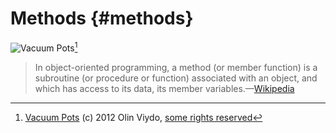 # Methods {#methods}

![Vacuum Pots](images/erickson.jpg)[^viydook]

[^viydook]: [Vacuum Pots](http://www.flickr.com/photos/viydook/7613217660) (c) 2012 Olin Viydo, [some rights reserved](http://creativecommons.org/licenses/by/2.0/)

> In object-oriented programming, a method (or member function) is a subroutine (or procedure or function) associated with an object, and which has access to its data, its member variables.—[Wikipedia][methods]

[methods]: https://en.wikipedia.org/wiki/Method_(computer_programming)